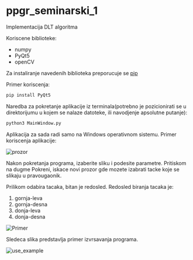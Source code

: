 # ppgr_seminarski_1
Implementacija DLT algoritma

Koriscene biblioteke:
* numpy
* PyQt5
* openCV

Za instaliranje navedenih biblioteka preporucuje se [pip](https://pypi.org/project/pip/)

Primer koriscenja:
```bash
pip install PyQt5
```

Naredba za pokretanje aplikacije iz terminala(potrebno je pozicionirati se u direktorijumu u kojem se nalaze datoteke, ili navodjenje apsolutne putanje):

```bash
python3 MainWindow.py
```

Aplikacija za sada radi samo na Windows operativnom sistemu.
Primer koriscenja aplikacije:

![prozor](https://github.com/petar-kosanin/ppgr_seminarski_1/blob/master/data/primer_prozora.PNG)

Nakon pokretanja programa, izaberite sliku i podesite parametre. Pritiskom na dugme Pokreni, iskace novi prozor gde mozete izabrati tacke koje se slikaju u pravougaonik.

Prilikom odabira tacaka, bitan je redosled.
Redosled biranja tacaka je:
1. gornja-leva
2. gornja-desna
3. donja-leva
4. donja-desna

![Primer](https://github.com/petar-kosanin/ppgr_seminarski_1/blob/master/data/example.jpg)

Sledeca slika predstavlja primer izvrsavanja programa.

![use_example](https://github.com/petar-kosanin/ppgr_seminarski_1/blob/master/data/primer_koriscenja.PNG)
